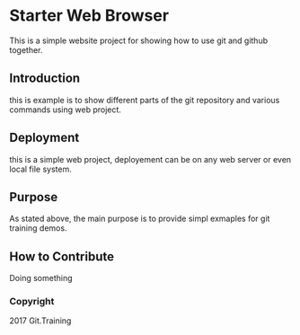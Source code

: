 # Starter Web Browser

This is a simple website project for
showing how to use git and github together.

## Introduction

this is example is to show different parts 
of the git repository and various commands
using web project.

## Deployment

this is a simple web project, deployement can be
on any web server or even local file system.

## Purpose

As stated above, the main purpose is to provide simpl exmaples 
for git training demos.

## How to Contribute

Doing something

### Copyright	

2017  Git.Training